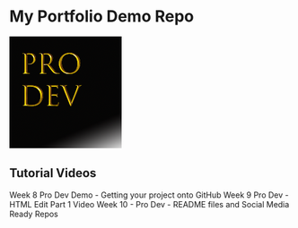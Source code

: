 # My Portfolio Demo Repo
![Pro Dev Logo](https://github.com/AndyNewman425/AndyNewman425.github.io/blob/main/images/Pro%20Dev.png)
## Tutorial Videos
Week 8 Pro Dev Demo - Getting your project onto GitHub
Week 9 Pro Dev - HTML Edit Part 1 Video
Week 10 - Pro Dev - README files and Social Media Ready Repos
